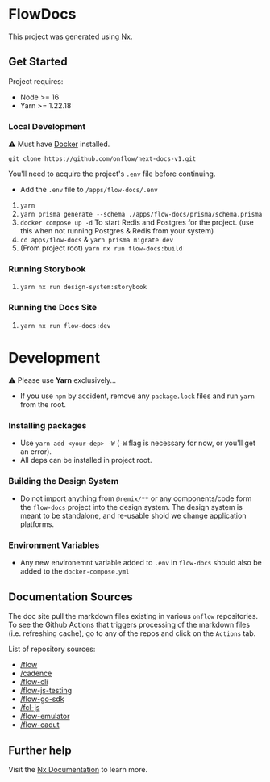 

# FlowDocs

This project was generated using [Nx](https://nx.dev).

## Get Started

Project requires: 
- Node >= 16
- Yarn >= 1.22.18

### Local Development

⚠️ Must have [Docker](https://docs.docker.com/get-docker/) installed.

```
git clone https://github.com/onflow/next-docs-v1.git
```

You'll need to acquire the project's `.env` file before continuing. 
- Add the `.env` file to `/apps/flow-docs/.env`


1) `yarn`
2) `yarn prisma generate --schema ./apps/flow-docs/prisma/schema.prisma`
4) `docker compose up -d` To start Redis and Postgres for the project. (use this when not running Postgres & Redis from your system)
5) `cd apps/flow-docs` & `yarn prisma migrate dev`
6) (From project root) `yarn nx run flow-docs:build`


### Running Storybook

1) `yarn nx run design-system:storybook`

### Running the Docs Site

1) `yarn nx run flow-docs:dev`  


# Development

⚠️ Please use **Yarn** exclusively...
- If you use `npm` by accident, remove any `package.lock` files and run `yarn` from the root.

### Installing packages

- Use `yarn add <your-dep> -W` (`-W` flag is necessary for now, or you'll get an error).
- All deps can be installed in project root.

### Building the Design System

- Do not import anything from `@remix/**` or any components/code form the `flow-docs` project into the design system. The design system is meant to be standalone, and re-usable shold we change application platforms.

### Environment Variables

- Any new environemnt variable added to `.env` in `flow-docs` should also be added to the `docker-compose.yml`

## Documentation Sources
The doc site pull the markdown files existing in various `onflow` repositories. To see the Github Actions that triggers processing of the markdown files (i.e. refreshing cache), go to any of the repos and click on the `Actions` tab.

List of repository sources:
- [/flow](https://github.com/onflow/flow)
- [/cadence](https://github.com/onflow/cadence)
- [/flow-cli](https://github.com/onflow/flow-cli)
- [/flow-js-testing](https://github.com/onflow/flow-js-testing)
- [/flow-go-sdk](https://github.com/onflow/flow-go-sdk)
- [/fcl-js](https://github.com/onflow/fcl-js)
- [/flow-emulator](https://github.com/onflow/flow-emulator)
- [/flow-cadut](https://github.com/onflow/flow-cadut)

## Further help

Visit the [Nx Documentation](https://nx.dev) to learn more.
